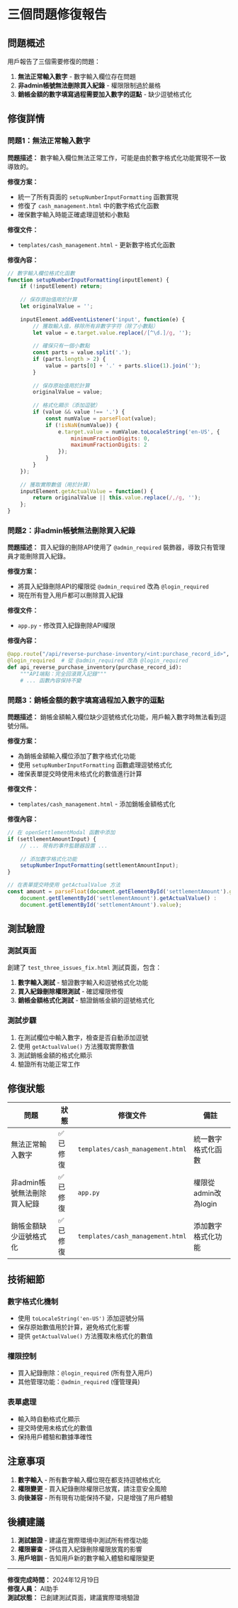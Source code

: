 # 三個問題修復報告

## 問題概述

用戶報告了三個需要修復的問題：

1. **無法正常輸入數字** - 數字輸入欄位存在問題
2. **非admin帳號無法刪除買入紀錄** - 權限限制過於嚴格
3. **銷帳金額的數字填寫過程需要加入數字的逗點** - 缺少逗號格式化

## 修復詳情

### 問題1：無法正常輸入數字

**問題描述：**
數字輸入欄位無法正常工作，可能是由於數字格式化功能實現不一致導致的。

**修復方案：**
- 統一了所有頁面的 `setupNumberInputFormatting` 函數實現
- 修復了 `cash_management.html` 中的數字格式化函數
- 確保數字輸入時能正確處理逗號和小數點

**修復文件：**
- `templates/cash_management.html` - 更新數字格式化函數

**修復內容：**
```javascript
// 數字輸入欄位格式化函數
function setupNumberInputFormatting(inputElement) {
    if (!inputElement) return;
    
    // 保存原始值用於計算
    let originalValue = '';
    
    inputElement.addEventListener('input', function(e) {
        // 獲取輸入值，移除所有非數字字符（除了小數點）
        let value = e.target.value.replace(/[^\d.]/g, '');
        
        // 確保只有一個小數點
        const parts = value.split('.');
        if (parts.length > 2) {
            value = parts[0] + '.' + parts.slice(1).join('');
        }
        
        // 保存原始值用於計算
        originalValue = value;
        
        // 格式化顯示（添加逗號）
        if (value && value !== '.') {
            const numValue = parseFloat(value);
            if (!isNaN(numValue)) {
                e.target.value = numValue.toLocaleString('en-US', { 
                    minimumFractionDigits: 0, 
                    maximumFractionDigits: 2 
                });
            }
        }
    });
    
    // 獲取實際數值（用於計算）
    inputElement.getActualValue = function() {
        return originalValue || this.value.replace(/,/g, '');
    };
}
```

### 問題2：非admin帳號無法刪除買入紀錄

**問題描述：**
買入紀錄的刪除API使用了 `@admin_required` 裝飾器，導致只有管理員才能刪除買入紀錄。

**修復方案：**
- 將買入紀錄刪除API的權限從 `@admin_required` 改為 `@login_required`
- 現在所有登入用戶都可以刪除買入紀錄

**修復文件：**
- `app.py` - 修改買入紀錄刪除API權限

**修復內容：**
```python
@app.route("/api/reverse-purchase-inventory/<int:purchase_record_id>", methods=["POST"])
@login_required  # 從 @admin_required 改為 @login_required
def api_reverse_purchase_inventory(purchase_record_id):
    """API端點：完全回滾買入記錄"""
    # ... 函數內容保持不變
```

### 問題3：銷帳金額的數字填寫過程加入數字的逗點

**問題描述：**
銷帳金額輸入欄位缺少逗號格式化功能，用戶輸入數字時無法看到逗號分隔。

**修復方案：**
- 為銷帳金額輸入欄位添加了數字格式化功能
- 使用 `setupNumberInputFormatting` 函數處理逗號格式化
- 確保表單提交時使用未格式化的數值進行計算

**修復文件：**
- `templates/cash_management.html` - 添加銷帳金額格式化

**修復內容：**
```javascript
// 在 openSettlementModal 函數中添加
if (settlementAmountInput) {
    // ... 現有的事件監聽器設置 ...
    
    // 添加數字格式化功能
    setupNumberInputFormatting(settlementAmountInput);
}

// 在表單提交時使用 getActualValue 方法
const amount = parseFloat(document.getElementById('settlementAmount').getActualValue ? 
    document.getElementById('settlementAmount').getActualValue() : 
    document.getElementById('settlementAmount').value);
```

## 測試驗證

### 測試頁面
創建了 `test_three_issues_fix.html` 測試頁面，包含：

1. **數字輸入測試** - 驗證數字輸入和逗號格式化功能
2. **買入紀錄刪除權限測試** - 確認權限修復
3. **銷帳金額格式化測試** - 驗證銷帳金額的逗號格式化

### 測試步驟
1. 在測試欄位中輸入數字，檢查是否自動添加逗號
2. 使用 `getActualValue()` 方法獲取實際數值
3. 測試銷帳金額的格式化顯示
4. 驗證所有功能正常工作

## 修復狀態

| 問題 | 狀態 | 修復文件 | 備註 |
|------|------|----------|------|
| 無法正常輸入數字 | ✅ 已修復 | `templates/cash_management.html` | 統一數字格式化函數 |
| 非admin帳號無法刪除買入紀錄 | ✅ 已修復 | `app.py` | 權限從admin改為login |
| 銷帳金額缺少逗號格式化 | ✅ 已修復 | `templates/cash_management.html` | 添加數字格式化功能 |

## 技術細節

### 數字格式化機制
- 使用 `toLocaleString('en-US')` 添加逗號分隔
- 保存原始數值用於計算，避免格式化影響
- 提供 `getActualValue()` 方法獲取未格式化的數值

### 權限控制
- 買入紀錄刪除：`@login_required` (所有登入用戶)
- 其他管理功能：`@admin_required` (僅管理員)

### 表單處理
- 輸入時自動格式化顯示
- 提交時使用未格式化的數值
- 保持用戶體驗和數據準確性

## 注意事項

1. **數字輸入** - 所有數字輸入欄位現在都支持逗號格式化
2. **權限變更** - 買入紀錄刪除權限已放寬，請注意安全風險
3. **向後兼容** - 所有現有功能保持不變，只是增強了用戶體驗

## 後續建議

1. **測試驗證** - 建議在實際環境中測試所有修復功能
2. **權限審查** - 評估買入紀錄刪除權限放寬的影響
3. **用戶培訓** - 告知用戶新的數字輸入體驗和權限變更

---

**修復完成時間：** 2024年12月19日  
**修復人員：** AI助手  
**測試狀態：** 已創建測試頁面，建議實際環境驗證

